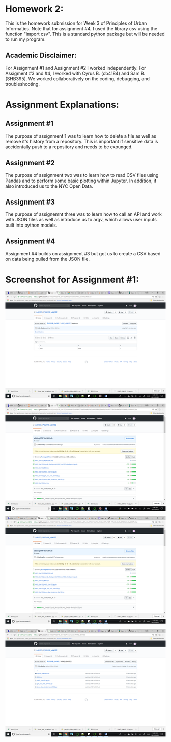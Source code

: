 
# Homework 2:

This is the homework submission for Week 3 of Principles of Urban Informatics.
Note that for assignment #4, I used the library csv using the function "import csv". This is a standard python package but will be needed to run my program.

## Academic Disclaimer:

For Assignment #1 and Assignment #2 I worked independently.
For Assigment #3 and #4, I worked with Cyrus B. (cb4184) and Sam B. (SHB395). We worked collaboratively on the coding, debugging, and troubleshooting.

# Assignment Explanations:

## Assignment #1

The purpose of assignment 1 was to learn how to delete a file as well as remove it's history from a repository. This is important if sensitive data is accidentally push to a repository and needs to be expunged.

## Assignment #2

The purpose of assignment two was to learn how to read CSV files using Pandas and to perform some basic plotting within Jupyter. In addition, it also introduced us to the NYC Open Data.

## Assignment #3

The purpose of assignemnt three was to learn how to call an API and work with JSON files as well as introduce us to argv, which allows user inputs built into python models. 

## Assignment #4

Assignment #4 builds on assignment #3 but got us to create a CSV based on data being pulled from the JSON file.

# Screenshot for Assignment #1:

![Alt text](screenshot_1.png)

![Alt text](screenshot2.png)

![Alt text](screenshot3.png)

![Alt text](screenshot4.png)
